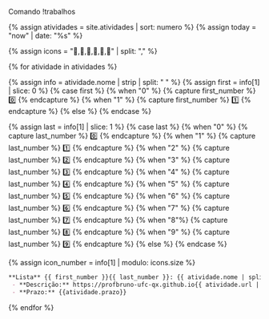 ---
---

Comando !trabalhos

{% assign atividades = site.atividades | sort: numero %}
{% assign today = "now" | date: "%s" %} 

{% assign icons = ":notebook_with_decorative_cover:,:closed_book:,:blue_book:,:green_book:,:orange_book:,:notebook:" | split: ","  %}

{% for atividade in atividades %}

{% assign info = atividade.nome | strip | split: " " %} 
{% assign first = info[1] | slice: 0 %}
{% case first %}
    {% when "0" %}
        {% capture first_number %} :zero: {% endcapture %}
    {% when "1" %}
        {% capture first_number %} :one: {% endcapture %}
    {% else %}
{% endcase %}

{% assign last = info[1] | slice: 1 %}
{% case last %}
    {% when "0" %}
        {% capture last_number %} :zero: {% endcapture %}
    {% when "1" %}
        {% capture last_number %} :one: {% endcapture %}
    {% when "2" %}
        {% capture last_number %} :two: {% endcapture %}
    {% when "3" %}
        {% capture last_number %} :three: {% endcapture %}
    {% when "4" %}
        {% capture last_number %} :four: {% endcapture %}
    {% when "5" %}
        {% capture last_number %} :five: {% endcapture %}
    {% when "6" %}
        {% capture last_number %} :six: {% endcapture %}
    {% when "7" %}
        {% capture last_number %} :seven: {% endcapture %}
    {% when "8"%}
        {% capture last_number %} :eight: {% endcapture %}
    {% when "9" %}
        {% capture last_number %} :nine:  {% endcapture %}
    {% else %}
{% endcase %}

{% assign icon_number = info[1] | modulo: icons.size %}

```markdown
**Lista** {{ first_number }}{{ last_number }}: {{ atividade.nome | split: "-" | slice: 1}} - {{ icons[icon_number] }}
 - **Descrição:** https://profbruno-ufc-qx.github.io{{ atividade.url | absolute_url}}
 - **Prazo:** {{atividade.prazo}}

```
{% endfor %}

